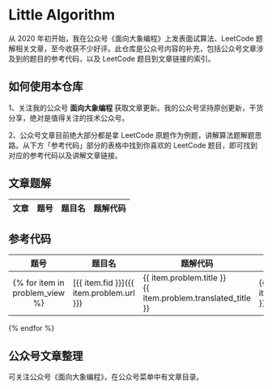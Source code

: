 # Little Algorithm

从 2020 年初开始，我在公众号《面向大象编程》上发表面试算法、LeetCode 题解相关文章，至今收获不少好评。此仓库是公众号内容的补充，包括公众号文章涉及到的题目的参考代码，以及 LeetCode 题目到文章链接的索引。

## 如何使用本仓库

1、关注我的公众号 **面向大象编程** 获取文章更新。我的公众号坚持原创更新，干货分享，绝对是值得关注的技术公众号。

2、公众号文章目前绝大部分都是拿 LeetCode 原题作为例题，讲解算法题解题思路。从下方「参考代码」部分的表格中找到你喜欢的 LeetCode 题目，即可找到对应的参考代码以及讲解文章链接。

## 文章题解

| 文章 | 题号 | 题目名 | 题解代码 |
| --- | :-: | --- | --- |


## 参考代码

| 题号 | 题目名 | 题解代码 | 对应文章 |
| :-: | --- | --- | --- |
{% for item in problem_view %}| [{{ item.fid }}]({{ item.problem.url }}) | {{ item.problem.title }}<br />{{ item.problem.translated_title }} | {{ item.problem.solutions.md_piece() }} | {{ item.article.md_piece() }} |
{% endfor %}

## 公众号文章整理

可关注公众号《面向大象编程》，在公众号菜单中有文章目录。